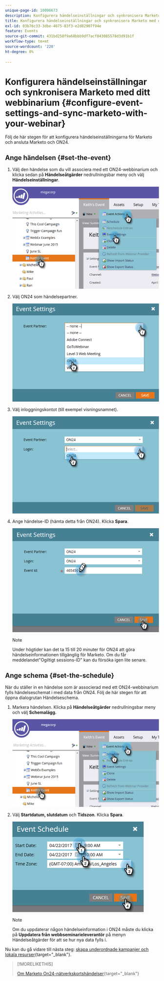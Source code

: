 ```yaml
---
unique-page-id: 10096673
description: Konfigurera händelseinställningar och synkronisera Marketo med ditt webbinarium - Marketo Docs - produktdokumentation
title: Konfigurera händelseinställningar och synkronisera Marketo med ditt webbinarium
exl-id: 03b76c33-3dbe-4675-83f3-e2d82907f94e
feature: Events
source-git-commit: 431bd258f9a68bbb9df7acf043085578d3d91b1f
workflow-type: tm+mt
source-wordcount: '228'
ht-degree: 0%

---
```


# Konfigurera händelseinställningar och synkronisera Marketo med ditt webbinarium {#configure-event-settings-and-sync-marketo-with-your-webinar}

Följ de här stegen för att konfigurera händelseinställningarna för Marketo och ansluta Marketo och ON24.

## Ange händelsen {#set-the-event}

1. Välj den händelse som du vill associera med ett ON24-webbinarium och klicka sedan på **Händelseåtgärder** nedrullningsbar meny och välj **Händelseinställningar**.

   ![](assets/one.png)

1. Välj ON24 som händelsepartner.

   ![](assets/two.png)

1. Välj inloggningskontot (till exempel visningsnamnet).

   ![](assets/three.png)

1. Ange händelse-ID (hämta detta från ON24). Klicka **Spara**.

   ![](assets/four.png)

   >[!NOTE]
   >
   >Under högtider kan det ta 15 till 20 minuter för ON24 att göra händelseinformationen tillgänglig för Marketo. Om du får meddelandet&quot;Ogiltigt sessions-ID&quot; kan du försöka igen lite senare.

## Ange schema {#set-the-schedule}

När du ställer in en händelse som är associerad med ett ON24-webbinarium fylls händelseschemat i med data från ON24. Följ de här stegen för att öppna dialogrutan Händelseschema.

1. Markera händelsen. Klicka på **Händelseåtgärder** nedrullningsbar meny och välj **Schemalägg.**

   ![](assets/five.png)

1. Välj **Startdatum, slutdatum** och **Tidszon**. Klicka **Spara**.

   ![](assets/six-1.png)

   >[!NOTE]
   >
   >Om du uppdaterar någon händelseinformation i ON24 måste du klicka på **Uppdatera från webbseminarieleverantör** på menyn Händelseåtgärder för att se hur nya data fylls i.

Nu kan du gå vidare till nästa steg: [skapa underordnade kampanjer och lokala resurser](/help/marketo/product-docs/demand-generation/events/create-an-event/create-an-event-with-the-marketo-on24-adapter/create-child-campaigns-and-local-assets.md){target="_blank"}.

>[!MORELIKETHIS]
>
>[Om Marketo On24-nätverkskortshändelser](/help/marketo/product-docs/demand-generation/events/create-an-event/create-an-event-with-the-marketo-on24-adapter/understanding-marketo-on24-adapter-events.md){target="_blank"}
